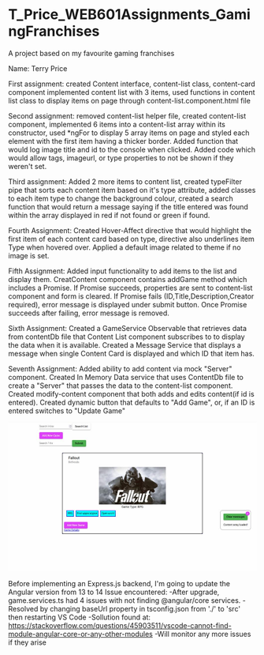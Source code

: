 # T_Price_WEB601Assignments_GamingFranchises
 A project based on my favourite gaming franchises

Name: Terry Price

First assignment:   created Content interface, content-list class, content-card component
                    implemented content list with 3 items, used functions in content list
                    class to display items on page through content-list.component.html file

Second assignment:  removed content-list helper file, created content-list component, implemented
                    6 items into a content-list array within its constructor, used *ngFor to display
                    5 array items on page and styled each element with the first item having a thicker
                    border. Added function that would log image title and id to the console when clicked.
                    Added code which would allow tags, imageurl, or type properties to not be shown if 
                    they weren't set.

Third assignment:   Added 2 more items to content list, created typeFilter pipe that sorts each content
                    item based on it's type attribute, added classes to each item type to change the
                    background colour, created a search function that would return a message saying
                    if the title entered was found within the array displayed in red if not found or
                    green if found.

Fourth Assignment:  Created Hover-Affect directive that would highlight the first item of each content card
                    based on type, directive also underlines item Type when hovered over. Applied a default image related to theme if no image is set.

Fifth Assignment:   Added input functionality to add items to the list and display them. CreatContent
                    component contains addGame method which includes a Promise. If Promise succeeds, properties are sent to content-list component and form is cleared. If Promise fails (ID,Title,Description,Creator required), error message is displayed under submit button. Once Promise succeeds after failing, error message is removed.

Sixth Assignment:   Created a GameService Observable that retrieves data from contentDb file that Content
                    List component subscribes to to display the data when it is available. Created a Message
                    Service that displays a message when single Content Card is displayed and which ID that
                    item has.

Seventh Assignment: Added ability to add content via mock "Server" component. Created In Memory Data service
                    that uses ContentDb file to create a "Server" that passes the data to the content-list
                    component. Created modify-content component that both adds and edits content(if id is
                    entered). Created dynamic button that defaults to "Add Game", or, if an ID is entered
                    switches to "Update Game"
                  

![Main Screen Image](/GamingFranchise.jpeg)

Before implementing an Express.js backend, I'm going to update the Angular version from 13 to 14
Issue encountered:
    -After upgrade, game.services.ts had 4 issues with not finding @angular/core services.
    -Resolved by changing baseUrl property in tsconfig.json from './' to 'src' then restarting VS Code
    -Sollution found at: https://stackoverflow.com/questions/45903511/vscode-cannot-find-module-angular-core-or-any-other-modules
    -Will monitor any more issues if they arise